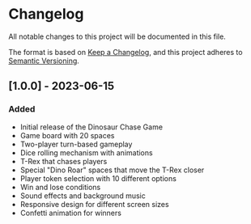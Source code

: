 # Changelog

All notable changes to this project will be documented in this file.

The format is based on [Keep a Changelog](https://keepachangelog.com/en/1.0.0/),
and this project adheres to [Semantic Versioning](https://semver.org/spec/v2.0.0.html).

## [1.0.0] - 2023-06-15

### Added
- Initial release of the Dinosaur Chase Game
- Game board with 20 spaces
- Two-player turn-based gameplay
- Dice rolling mechanism with animations
- T-Rex that chases players
- Special "Dino Roar" spaces that move the T-Rex closer
- Player token selection with 10 different options
- Win and lose conditions
- Sound effects and background music
- Responsive design for different screen sizes
- Confetti animation for winners 
